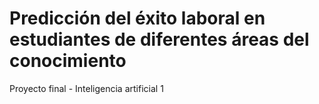 # Predicción del éxito laboral en estudiantes de diferentes áreas del conocimiento
Proyecto final - Inteligencia artificial 1
